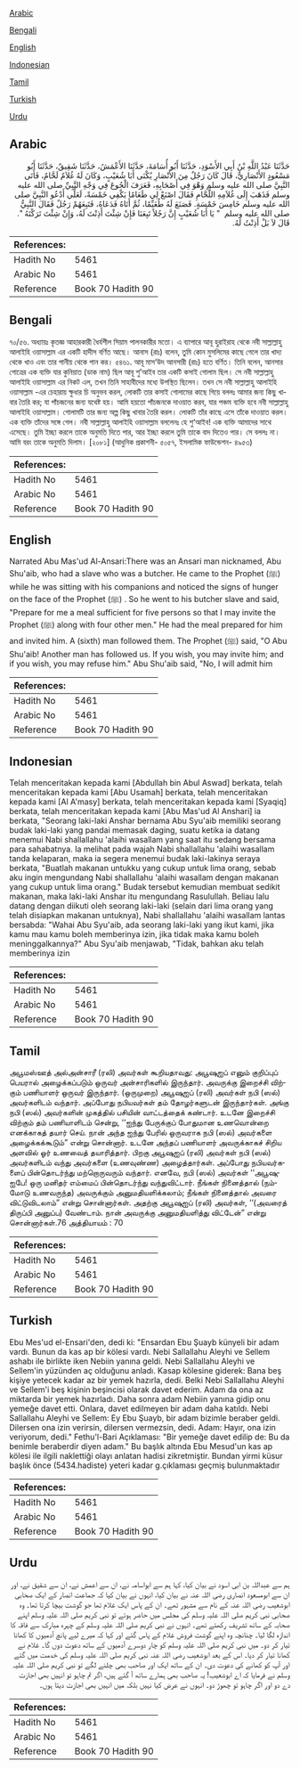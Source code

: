 [Arabic](#arabic)

[Bengali](#bengali)

[English](#english)

[Indonesian](#indonesian)

[Tamil](#tamil)

[Turkish](#turkish)

[Urdu](#urdu)

## Arabic


<div dir="rtl" lang="ar" style={{fontSize:'larger',backgroundColor:'#f8f9fa',padding:20}}>
حَدَّثَنَا عَبْدُ اللَّهِ بْنُ أَبِي الأَسْوَدِ، حَدَّثَنَا أَبُو أُسَامَةَ، حَدَّثَنَا الأَعْمَشُ، حَدَّثَنَا شَقِيقٌ، حَدَّثَنَا أَبُو مَسْعُودٍ الأَنْصَارِيُّ، قَالَ كَانَ رَجُلٌ مِنَ الأَنْصَارِ يُكْنَى أَبَا شُعَيْبٍ، وَكَانَ لَهُ غُلاَمٌ لَحَّامٌ، فَأَتَى النَّبِيَّ صلى الله عليه وسلم وَهْوَ فِي أَصْحَابِهِ، فَعَرَفَ الْجُوعَ فِي وَجْهِ النَّبِيِّ صلى الله عليه وسلم فَذَهَبَ إِلَى غُلاَمِهِ اللَّحَّامِ فَقَالَ اصْنَعْ لِي طَعَامًا يَكْفِي خَمْسَةً، لَعَلِّي أَدْعُو النَّبِيَّ صلى الله عليه وسلم خَامِسَ خَمْسَةٍ‏.‏ فَصَنَعَ لَهُ طُعَيِّمًا، ثُمَّ أَتَاهُ فَدَعَاهُ، فَتَبِعَهُمْ رَجُلٌ فَقَالَ النَّبِيُّ صلى الله عليه وسلم ‏ "‏ يَا أَبَا شُعَيْبٍ إِنَّ رَجُلاً تَبِعَنَا فَإِنْ شِئْتَ أَذِنْتَ لَهُ، وَإِنْ شِئْتَ تَرَكْتَهُ ‏"‏‏.‏ قَالَ لاَ بَلْ أَذِنْتُ لَهُ‏.‏
</div>
<div style={{backgroundColor:'#f8f9fa',padding:20, marginBottom: 10}}><table> <thead> <tr> <th>References:</th> <th></th> </tr> </thead> <tbody><tr><td>Hadith No</td><td>5461</td></tr><tr><td>Arabic No</td><td>5461</td></tr><tr><td>Reference</td><td>Book 70 Hadith 90</td></tr></tbody></table></div>

## Bengali


<div dir="ltr" lang="bn" style={{fontSize:'larger',backgroundColor:'#f8f9fa',padding:20}}>
৭০/৫৬. অধ্যায়ঃ কৃতজ্ঞ আহারকারী ধৈর্যশীল সিয়াম পালনকারীর মতো। এ ব্যাপারে আবূ হুরাইরাহ থেকে নবী সাল্লাল্লাহু আলাইহি ওয়াসাল্লাম এর একটি হাদীস বর্ণিত আছে। আনাস (রাঃ) বলেন, তুমি কোন মুসলিমের কাছে গেলে তার খাদ্য থেকে খাও এবং তার পানীয় থেকে পান কর। ৫৪৬১. আবূ মাস‘উদ আনসারী (রাঃ) হতে বর্ণিত। তিনি বলেন, আনসার গোত্রের এক ব্যক্তি যার কুনিয়াত (ডাক নাম) ছিল আবূ শু’আইব তার একটি কসাই গোলাম ছিল। সে নবী সাল্লাল্লাহু আলাইহি ওয়াসাল্লাম এর নিকট এল, তখন তিনি সাহাবীদের মধ্যে উপস্থিত ছিলেন। তখন সে নবী সাল্লাল্লাহু আলাইহি ওয়াসাল্লাম -এর চেহারায় ক্ষুধার চি‎ অনুভব করল, লোকটি তার কসাই গোলামের কাছে গিয়ে বললঃ আমার জন্য কিছু খাবার তৈরি কর; যা পাঁচজনের জন্য যথেষ্ট হয়। আমি হয়তো পাঁচজনকে দাওয়াত করব, যার পঞ্চম ব্যক্তি হবে নবী সাল্লাল্লাহু আলাইহি ওয়াসাল্লাম। গোলামটি তার জন্য অল্প কিছু খাবার তৈরি করল। লোকটি তাঁর কাছে এসে তাঁকে দাওয়াত করল। এক ব্যক্তি তাঁদের সঙ্গে গেল। নবী সাল্লাল্লাহু আলাইহি ওয়াসাল্লাম বললেনঃ হে শু‘আইব! এক ব্যক্তি আমাদের সাথে এসেছে। তুমি ইচ্ছা করলে তাকে অনুমতি দিতে পার, আর ইচ্ছা করলে তুমি তাকে বাদ দিতেও পার। সে বললঃ না। আমি বরং তাকে অনুমতি দিলাম। [২০৮১] (আধুনিক প্রকাশনী- ৫০৫৭, ইসলামিক ফাউন্ডেশন- ৪৯৫৩)
</div>
<div style={{backgroundColor:'#f8f9fa',padding:20, marginBottom: 10}}><table> <thead> <tr> <th>References:</th> <th></th> </tr> </thead> <tbody><tr><td>Hadith No</td><td>5461</td></tr><tr><td>Arabic No</td><td>5461</td></tr><tr><td>Reference</td><td>Book 70 Hadith 90</td></tr></tbody></table></div>

## English


<div dir="ltr" lang="en" style={{fontSize:'larger',backgroundColor:'#f8f9fa',padding:20}}>
Narrated Abu Mas'ud Al-Ansari:There was an Ansari man nicknamed, Abu Shu'aib, who had a slave who was a butcher. He came to the Prophet (ﷺ) while he was sitting with his companions and noticed the signs of hunger on the face of the Prophet (ﷺ) . So he went to his butcher slave and said, "Prepare for me a meal sufficient for five persons so that I may invite the Prophet (ﷺ) along with four other men." He had the meal prepared for him and invited him. A (sixth) man followed them. The Prophet (ﷺ) said, "O Abu Shu'aib! Another man has followed us. If you wish, you may invite him; and if you wish, you may refuse him." Abu Shu'aib said, "No, I will admit him
</div>
<div style={{backgroundColor:'#f8f9fa',padding:20, marginBottom: 10}}><table> <thead> <tr> <th>References:</th> <th></th> </tr> </thead> <tbody><tr><td>Hadith No</td><td>5461</td></tr><tr><td>Arabic No</td><td>5461</td></tr><tr><td>Reference</td><td>Book 70 Hadith 90</td></tr></tbody></table></div>

## Indonesian


<div dir="ltr" lang="id" style={{fontSize:'larger',backgroundColor:'#f8f9fa',padding:20}}>
Telah menceritakan kepada kami [Abdullah bin Abul Aswad] berkata, telah menceritakan kepada kami [Abu Usamah] berkata, telah menceritakan kepada kami [Al A'masy] berkata, telah menceritakan kepada kami [Syaqiq] berkata, telah menceritakan kepada kami [Abu Mas'ud Al Anshari] ia berkata, "Seorang laki-laki Anshar bernama Abu Syu'aib memiliki seorang budak laki-laki yang pandai memasak daging, suatu ketika ia datang menemui Nabi shallallahu 'alaihi wasallam yang saat itu sedang bersama para sahabatnya. Ia melihat pada wajah Nabi shallallahu 'alaihi wasallam tanda kelaparan, maka ia segera menemui budak laki-lakinya seraya berkata, "Buatlah makanan untukku yang cukup untuk lima orang, sebab aku ingin mengundang Nabi shallallahu 'alaihi wasallam dengan makanan yang cukup untuk lima orang." Budak tersebut kemudian membuat sedikit makanan, maka laki-laki Anshar itu mengundang Rasulullah. Beliau lalu datang dengan diikuti oleh seorang laki-laki (selain dari lima orang yang telah disiapkan makanan untuknya), Nabi shallallahu 'alaihi wasallam lantas bersabda: "Wahai Abu Syu'aib, ada seorang laki-laki yang ikut kami, jika kamu mau kamu boleh memberinya izin, jika tidak maka kamu boleh meninggalkannya?" Abu Syu'aib menjawab, "Tidak, bahkan aku telah memberinya izin
</div>
<div style={{backgroundColor:'#f8f9fa',padding:20, marginBottom: 10}}><table> <thead> <tr> <th>References:</th> <th></th> </tr> </thead> <tbody><tr><td>Hadith No</td><td>5461</td></tr><tr><td>Arabic No</td><td>5461</td></tr><tr><td>Reference</td><td>Book 70 Hadith 90</td></tr></tbody></table></div>

## Tamil


<div dir="ltr" lang="ta" style={{fontSize:'larger',backgroundColor:'#f8f9fa',padding:20}}>
அபூமஸ்ஊத் அல்அன்சாரீ (ரலி) அவர்கள் கூறியதாவது: அபூஷுஐப் எனும் குறிப்புப் பெயரால் அழைக்கப்படும் ஒருவர் அன்சாரிகளில் இருந்தார். அவருக்கு இறைச்சி விற்கும் பணியாளர் ஒருவர் இருந்தார். (ஒருமுறை) அபூஷுஐப் (ரலி) அவர்கள் நபி (ஸல்) அவர்களிடம் வந்தார். அப்போது நபியவர்கள் தம் தோழர்களுடன் இருந்தார்கள். அங்கு நபி (ஸல்) அவர்களின் முகத்தில் பசியின் வாட்டத்தைக் கண்டார். உடனே இறைச்சி விற்கும் தம் பணியாளிடம் சென்று, ‘‘ஐந்து பேருக்குப் போதுமான உணவொன்றை எனக்காகத் தயார் செய். நான் அந்த ஐந்து பேரில் ஒருவராக நபி (ஸல்) அவர்களை அழைக்கக்கூடும்” என்று சொன்னார். உடனே அந்தப் பணியாளர் அவருக்காகச் சிறிய அளவில் ஓர் உணவைத் தயாரித்தார். பிறகு அபூஷுஐப் (ரலி) அவர்கள் நபி (ஸல்) அவர்களிடம் வந்து அவர்களை (உணவுண்ண) அழைத்தார்கள். அப்போது நபியவர்களைப் பின்தொடர்ந்து மற்றொருவரும் வந்தார். எனவே, நபி (ஸல்) அவர்கள் ‘‘அபூஷுஐபே! ஒரு மனிதர் எம்மைப் பின்தொடர்ந்து வந்துவிட்டார். நீங்கள் நினைத்தால் (நம்மோடு உணவருந்த) அவருக்கும் அனுமதியளிக்கலாம்; நீங்கள் நினைத்தால் அவரை விட்டுவிடலாம்” என்று சொன்னார்கள். அதற்கு அபூஷுஐப் (ரலி) அவர்கள், ‘‘(அவரைத் திருப்பி அனுப்ப) வேண்டாம். நான் அவருக்கு அனுமதியளித்து விட்டேன்” என்று சொன்னார்கள்.76 அத்தியாயம் : 70
</div>
<div style={{backgroundColor:'#f8f9fa',padding:20, marginBottom: 10}}><table> <thead> <tr> <th>References:</th> <th></th> </tr> </thead> <tbody><tr><td>Hadith No</td><td>5461</td></tr><tr><td>Arabic No</td><td>5461</td></tr><tr><td>Reference</td><td>Book 70 Hadith 90</td></tr></tbody></table></div>

## Turkish


<div dir="ltr" lang="tr" style={{fontSize:'larger',backgroundColor:'#f8f9fa',padding:20}}>
Ebu Mes'ud el-Ensari'den, dedi ki: "Ensardan Ebu Şuayb künyeli bir adam vardı. Bunun da kas ap bir kölesi vardı. Nebi Sallallahu Aleyhi ve Sellem ashabı ile birlikte iken Nebiin yanına geldi. Nebi Sallallahu Aleyhi ve Sellem'in yüzünden aç olduğunu anladı. Kasap kölesine giderek: Bana beş kişiye yetecek kadar az bir yemek hazırla, dedi. Belki Nebi Sallallahu Aleyhi ve Sellem'i beş kişinin beşincisi olarak davet ederim. Adam da ona az miktarda bir yemek hazırladı. Daha sonra adam Nebiin yanına gidip onu yemeğe davet etti. Onlara, davet edilmeyen bir adam daha katıldı. Nebi Sallallahu Aleyhi ve Sellem: Ey Ebu Şuayb, bir adam bizimle beraber geldi. Dilersen ona izin verirsin, dilersen vermezsin, dedi. Adam: Hayır, ona izin veriyorum, dedi." Fethu'l-Bari Açıklaması: "Bir yemeğe davet edilip de: Bu da benimle beraberdir diyen adam." Bu başlık altında Ebu Mesud'un kas ap kölesi ile ilgili naklettiği olayı anlatan hadisi zikretmiştir. Bundan yirmi küsur başlık önce (5434.hadiste) yeteri kadar g.çıklaması geçmiş bulunmaktadır
</div>
<div style={{backgroundColor:'#f8f9fa',padding:20, marginBottom: 10}}><table> <thead> <tr> <th>References:</th> <th></th> </tr> </thead> <tbody><tr><td>Hadith No</td><td>5461</td></tr><tr><td>Arabic No</td><td>5461</td></tr><tr><td>Reference</td><td>Book 70 Hadith 90</td></tr></tbody></table></div>

## Urdu


<div dir="rtl" lang="ur" style={{fontSize:'larger',backgroundColor:'#f8f9fa',padding:20}}>
ہم سے عبداللہ بن ابی اسود نے بیان کیا، کہا ہم سے ابواسامہ نے، ان سے اعمش نے، ان سے شقیق نے، اور ان سے ابومسعود انصاری رضی اللہ عنہ نے بیان کیا، انہوں نے بیان کیا کہ جماعت انصار کے ایک صحابی ابوشعیب رضی اللہ عنہ کے نام سے مشہور تھے۔ ان کے پاس ایک غلام تھا جو گوشت بیچا کرتا تھا۔ وہ صحابی نبی کریم صلی اللہ علیہ وسلم کی مجلس میں حاضر ہوئے تو نبی کریم صلی اللہ علیہ وسلم اپنے صحابہ کے ساتھ تشریف رکھتے تھے۔ انہوں نے نبی کریم صلی اللہ علیہ وسلم کے چہرہ مبارک سے فاقہ کا اندازہ لگا لیا۔ چنانچہ وہ اپنے گوشت فروش غلام کے پاس گئے اور کہا کہ میرے لیے پانچ آدمیوں کا کھانا تیار کر دو۔ میں نبی کریم صلی اللہ علیہ وسلم کو چار دوسرے آدمیوں کے ساتھ دعوت دوں گا۔ غلام نے کھانا تیار کر دیا۔ اس کے بعد ابوشعیب رضی اللہ عنہ نبی کریم صلی اللہ علیہ وسلم کی خدمت میں گئے اور آپ کو کھانے کی دعوت دی۔ ان کے ساتھ ایک اور صاحب بھی چلنے لگے تو نبی کریم صلی اللہ علیہ وسلم نے فرمایا کہ اے ابوشعیب! یہ صاحب بھی ہمارے ساتھ آ گئے ہیں، اگر تم چاہو تو انہیں بھی اجازت دے دو اور اگر چاہو تو چھوڑ دو۔ انہوں نے عرض کیا نہیں بلکہ میں انہیں بھی اجازت دیتا ہوں۔
</div>
<div style={{backgroundColor:'#f8f9fa',padding:20, marginBottom: 10}}><table> <thead> <tr> <th>References:</th> <th></th> </tr> </thead> <tbody><tr><td>Hadith No</td><td>5461</td></tr><tr><td>Arabic No</td><td>5461</td></tr><tr><td>Reference</td><td>Book 70 Hadith 90</td></tr></tbody></table></div>